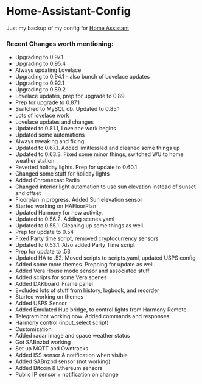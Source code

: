 # Home-Assistant-Config

Just my backup of my config for [Home Assistant](https://home-assistant.io/)

### Recent Changes worth mentioning:

* Upgrading to 0.97.1
* Upgrading to 0.95.4
* Always updating Lovelace
* Upgrading to 0.94.1 - also bunch of Lovelace updates
* Upgrading to 0.92.1
* Upgrading to 0.89.2
* Lovelace updates, prep for upgrade to 0.89
* Prep for upgrade to 0.87.1
* Switched to MySQL db. Updated to 0.85.1
* Lots of lovelace work
* Lovelace updates and changes
* Updated to 0.81.1, Lovelace work begins
* Updated some automations
* Always tweaking and fixing
* Updated to 0.67.1.  Added limitlessled and cleaned some things up
* Updated to 0.63.3.  Fixed some minor things, switched WU to home weather station
* Reverted holiday lights.  Prep for update to 0.60.1
* Changed some stuff for holiday lights
* Added Chromecast Radio
* Changed interior light automation to use sun elevation instead of sunset and offset
* Floorplan in progress.  Added Sun elevation sensor
* Started working on HAFloorPlan
* Updated Harmony for new activity.
* Updated to 0.56.2.  Adding scenes.yaml
* Updated to 0.55.1.  Cleaning up some  things as well.
* Prep for update to 0.54
* Fixed Party time script, removed cryptocurrency sensors
* Updated to 0.53.1.  Also added Party Time script
* Prep for update to .53
* Updated HA to .52.  Moved scripts to scripts.yaml, updated USPS config
* Added some more themes.  Prepping for update as well.
* Added Vera House mode sensor and associated stuff
* Added scripts for some Vera scenes
* Added DAKboard iFrame panel
* Excluded lots of stuff from history, logbook, and recorder
* Started working on themes
* Added USPS Sensor
* Added Emulated Hue bridge, to control lights from Harmony Remote
* Telegram bot working now.  Added commands and responses.
* Harmony control (input_select script)
* Customization
* Added radar image and space weather status
* Got SABnzbd working
* Set up MQTT and Owntracks
* Added ISS sensor & notification when visible
* Added SABnzbd sensor (not working)
* Added Bitcoin & Ethereum sensors
* Public IP sensor + notification on change
